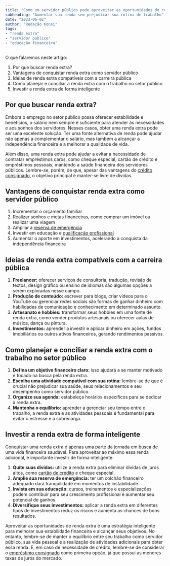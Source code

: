 ```yaml
---
title: "Como um servidor público pode aproveitar as oportunidades de renda extra"
subheading: "Aumentar sua renda sem prejudicar sua rotina de trabalho"
date: "2023-06-02"
author: "Redação Konsi"
tags:
- "renda extra"
- "servidor público"
- "educação financeira"
---
```


O que falaremos neste artigo:

1. Por que buscar renda extra?
2. Vantagens de conquistar renda extra como servidor público
3. Ideias de renda extra compatíveis com a carreira pública
4. Como planejar e conciliar a renda extra com o trabalho no setor público
5. Investir a renda extra de forma inteligente

## Por que buscar renda extra?

Embora o emprego no setor público possa oferecer estabilidade e benefícios, o salário nem sempre é suficiente para atender às necessidades e aos sonhos dos servidores. Nesses casos, obter uma renda extra pode ser uma excelente solução. Ter uma fonte alternativa de renda pode ajudar não apenas a complementar o salário, mas também a alcançar a independência financeira e a melhorar a qualidade de vida.

Além disso, uma renda extra pode ajudar a evitar a necessidade de contratar empréstimos caros, como cheque especial, cartão de crédito e empréstimos pessoais, mantendo a saúde financeira dos servidores públicos. Lembre-se, porém, de que, apesar das vantagens do [crédito consignado](https://konsi.com.br/postagens/5-motivos-para-escolher-o-credito-consignado-publico), o objetivo principal é manter-se livre de dívidas.

## Vantagens de conquistar renda extra como servidor público

1. Incrementar o orçamento familiar
2. Realizar sonhos e metas financeiras, como comprar um imóvel ou realizar uma viagem
3. Ampliar a [reserva de emergência](https://konsi.com.br/postagens/a-importncia-da-reserva-de-emergncia-e-como-constru-la-com-inteligncia-financeira)
4. Investir em educação e [qualificação profissional](https://konsi.com.br/postagens/a-importncia-da-educao-financeira-para-servidores-pblicos-e-como-implement-la-em-sua-vida)
5. Aumentar o aporte em investimentos, acelerando a conquista da independência financeira

## Ideias de renda extra compatíveis com a carreira pública

1. **Freelancer:** oferecer serviços de consultoria, tradução, revisão de textos, design gráfico ou ensino de idiomas são algumas opções a serem exploradas nesse campo.
2. **Produção de conteúdo:** escrever para blogs, criar vídeos para o YouTube ou gerenciar redes sociais são formas de ganhar dinheiro com habilidades de comunicação e conhecimento em determinado assunto.
3. **Artesanato e hobbies:** transformar seus hobbies em uma fonte de renda extra, como vender produtos artesanais ou oferecer aulas de música, dança ou pintura.
4. **Investimentos:** aprender a investir e aplicar dinheiro em ações, fundos imobiliários ou outros ativos financeiros, gerando rendimentos passivos.

## Como planejar e conciliar a renda extra com o trabalho no setor público

1. **Defina um objetivo financeiro claro:** isso ajudará a se manter motivado e focado na busca pela renda extra.
2. **Escolha uma atividade compatível com sua rotina:** lembre-se de que é crucial não prejudicar sua saúde, seus relacionamentos e seu desempenho como servidor público.
3. **Organize sua agenda:** estabeleça horários específicos para se dedicar à renda extra.
4. **Mantenha o equilíbrio:** aprender a gerenciar seu tempo entre o trabalho, a renda extra e as atividades pessoais é fundamental para evitar o estresse e a sobrecarga. 

## Investir a renda extra de forma inteligente

Conquistar uma renda extra é apenas uma parte da jornada em busca de uma vida financeira saudável. Para aproveitar ao máximo essa renda adicional, é importante investir de forma inteligente:

1. **Quite suas dívidas:** utilize a renda extra para eliminar dívidas de juros altos, como [cartão de crédito](https://konsi.com.br/postagens/6-vantagens-do-cartao-de-credito-consignado) e cheque especial.
2. **Amplie sua reserva de emergência:** ter um colchão financeiro adequado dará tranquilidade em momentos de instabilidade.
3. **Invista em sua educação:** cursos, treinamentos e especializações podem contribuir para seu crescimento profissional e aumentar seu potencial de ganhos.
4. **Diversifique seus investimentos:** aplicar a renda extra em diferentes tipos de investimentos reduz os riscos e aumenta as chances de bons resultados.

Aproveitar as oportunidades de renda extra é uma estratégia inteligente para melhorar sua estabilidade financeira e alcançar seus objetivos. No entanto, lembre-se de manter o equilíbrio entre seu trabalho como servidor público, sua vida pessoal e a realização de atividades adicionais para obter essa renda. E, em caso de necessidade de crédito, lembre-se de considerar o [empréstimo consignado](https://konsi.com.br/app) como primeira opção, já que possui as menores taxas de juros do mercado.